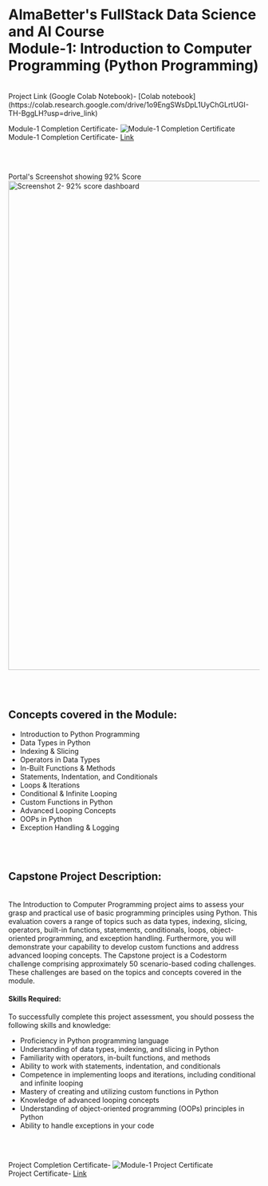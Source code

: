 # AlmaBetter's FullStack Data Science and AI Course <br/>Module-1: Introduction to Computer Programming (Python Programming)


<br />
Project Link (Google Colab Notebook)- [Colab notebook](https://colab.research.google.com/drive/1o9EngSWsDpL1UyChGLrtUGI-TH-BggLH?usp=drive_link)
<br />


Module-1 Completion Certificate-
![Module-1 Completion Certificate](https://github.com/NIKKHIL-B-LOSARWAR/AlmaBetter_Module1/assets/156224014/d7b610f2-f24c-4896-8785-e64e5c2437eb)
<br />
Module-1 Completion Certificate- [Link](https://certificates.almabetter.com/en/verify/08189216019113)

<br />
<br />

Portal's Screenshot showing 92% Score
<img width="980" alt="Screenshot 2- 92% score dashboard" src="https://github.com/NIKKHIL-B-LOSARWAR/AlmaBetter_Module1/assets/156224014/b7699cd0-2c69-4e92-8932-12398475a81a">

<br />
<br />

## Concepts covered in the Module:
* Introduction to Python Programming
* Data Types in Python
* Indexing & Slicing
* Operators in Data Types
* In-Built Functions & Methods
* Statements, Indentation, and Conditionals
* Loops & Iterations
* Conditional & Infinite Looping
* Custom Functions in Python
* Advanced Looping Concepts
* OOPs in Python
* Exception Handling & Logging

<br />
<br />

## Capstone Project Description:
<br />
The Introduction to Computer Programming project aims to assess your grasp and practical use of basic programming principles using Python. This evaluation covers a range of topics such as data types, indexing, slicing, operators, built-in functions, statements, conditionals, loops, object-oriented programming, and exception handling. Furthermore, you will demonstrate your capability to develop custom functions and address advanced looping concepts.
The Capstone project is a Codestorm challenge comprising approximately 50 scenario-based coding challenges. These challenges are based on the topics and concepts covered in the module.

#### Skills Required:

To successfully complete this project assessment, you should possess the following skills and knowledge:

* Proficiency in Python programming language
* Understanding of data types, indexing, and slicing in Python
* Familiarity with operators, in-built functions, and methods
* Ability to work with statements, indentation, and conditionals
* Competence in implementing loops and iterations, including conditional and infinite looping
* Mastery of creating and utilizing custom functions in Python
* Knowledge of advanced looping concepts
* Understanding of object-oriented programming (OOPs) principles in Python
* Ability to handle exceptions in your code
<br />
<br />

Project Completion Certificate-
![Module-1 Project Certificate](https://github.com/NIKKHIL-B-LOSARWAR/AlmaBetter_Module1/assets/156224014/7a0cfb2b-cd7e-4b0b-85a8-a1d64eb2cd11)
<br />
Project Certificate- [Link](https://certificates.almabetter.com/en/verify/53779675822979)
<br />

